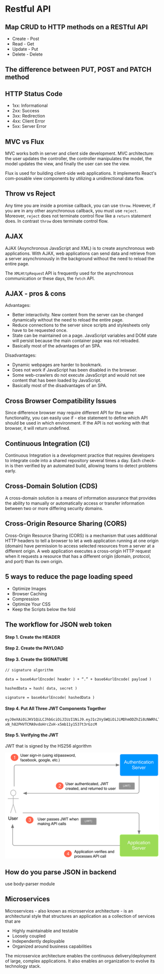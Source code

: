# Restful API

## Map CRUD to HTTP methods on a RESTful API

* Create - Post
* Read - Get
* Update - Put
* Delete - Delete

## The difference between PUT, POST and PATCH method

## HTTP Status Code

* 1xx: Informational
* 2xx: Success
* 3xx: Redirection
* 4xx: Client Error
* 5xx: Server Error

## MVC vs Flux

MVC works both in server and client side development. MVC architecture: the user updates the controller, the controller manipulates the model, the model updates the view, and finally the user can see the view.

Flux is used for building client-side web applications. It implements React's com-posable view components by utilizing a unidirectional data flow. 

## Throw vs Reject

Any time you are inside a promise callback, you can use `throw`. However, if you are in any other asynchronous callback, you must use `reject`. Moreover, `reject` does not terminate control flow like a `return` statement does. In contrast `throw` does terminate control flow.

## AJAX

AJAX \(Asynchronous JavaScript and XML\) is to create asynchronous web applications. With AJAX, web applications can send data and retrieve from a server asynchronously in the background without the need to reload the entire page. 

The `XMLHttpReques`t API is frequently used for the asynchronous communication or these days, the `fetch` API. 

## AJAX - pros & cons

Advantages:

* Better interactivity. New content from the server can be changed dynamically without the need to reload the entire page. 
* Reduce connections to the server since scripts and stylesheets only have to be requested once. 
* State can be maintained on a page. JavaScript variables and DOM state will persist because the main container page was not reloaded.
* Basically most of the advantages of an SPA.

Disadvantages:

* Dynamic webpages are harder to bookmark.
* Does not work if JavaScript has been disabled in the browser.
* Some web-crawlers do not execute JavaScript and would not see content that has been loaded by JavaScript. 
* Basically most of the disadvantages of an SPA. 

## Cross Browser Compatibility Issues

Since difference browser may require different API for the same functionality, you can easily use if - else statement to define which API should be used in which environment. If the API is not working with that browser, it will return undefined. 

## Continuous Integration \(CI\)

Continuous Integration is a development practice that requires developers to integrate code into a shared repository several times a day. Each check-in is then verified by an automated build, allowing teams to detect problems early. 

## Cross-Domain Solution \(CDS\)

A cross-domain solution is a means of information assurance that provides the ability to manually or automatically access or transfer information between two or more differing security domains. 

## Cross-Origin Resource Sharing \(CORS\)

Cross-Origin Resource Sharing \(CORS\) is a mechanism that uses additional HTTP headers to tell a browser to let a web application running at one origin \(domain\) have permission to access selected resources from a server at a different origin. A web application executes a cross-origin HTTP request when it requests a resource that has a different origin \(domain, protocol, and port\) than its own origin. 

## 5 ways to reduce the page loading speed

* Optimize Images
* Browser Caching 
* Compression
* Optimize Your CSS
* Keep the Scripts below the fold

## The workflow for JSON web token

#### Step 1. Create the **HEADER** <a id="bb82"></a>

#### Step 2. Create the PAYLOAD <a id="d7f1"></a>

#### Step 3. Create the SIGNATURE <a id="d5ea"></a>

```text
// signature algorithm
```

```text
data = base64urlEncode( header ) + “.” + base64urlEncode( payload )
```

```text
hashedData = hash( data, secret )
```

```text
signature = base64urlEncode( hashedData )
```

#### Step 4. Put All Three JWT Components Together <a id="309c"></a>



```text
eyJ0eXAiOiJKV1QiLCJhbGciOiJIUzI1NiJ9.eyJ1c2VySWQiOiJiMDhmODZhZi0zNWRhLTQ4ZjItOGZhYi1jZWYzOTA0NjYwYmQifQ.-xN_h82PHVTCMA9vdoHrcZxH-x5mb11y1537t3rGzcM
```

#### Step 5. Verifying the JWT <a id="9c33"></a>

JWT that is signed by the HS256 algorithm

![](.gitbook/assets/image%20%286%29.png)

## How do you parse JSON in backend

use body-parser module

## Microservices 

Microservices - also known as microservice architecture - is an architectural style that structures an application as a collection of services that are 

* Highly maintainable and testable 
* Loosely coupled
* Independently deployable
* Organized around business capabilities

The microservice architecture enables the continuous delivery/deployment of large, complex applications. It also enables an organization to evolve its technology stack. 



